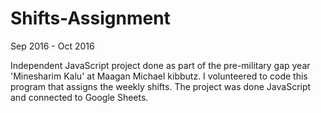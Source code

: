 # Shifts-Assignment
Sep 2016 - Oct 2016

Independent JavaScript project done as part of the pre-military gap year 'Minesharim Kalu' at Maagan Michael kibbutz. I volunteered to code this program that assigns the weekly shifts. 
The project was done JavaScript and connected to Google Sheets.
